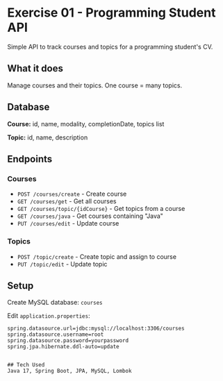 # Exercise 01 - Programming Student API

Simple API to track courses and topics for a programming student's CV.

## What it does

Manage courses and their topics. One course = many topics.

## Database

**Course:** id, name, modality, completionDate, topics list

**Topic:** id, name, description

## Endpoints

### Courses

- `POST /courses/create` - Create course
- `GET /courses/get` - Get all courses
- `GET /courses/topic/{idCourse}` - Get topics from a course
- `GET /courses/java` - Get courses containing "Java"
- `PUT /courses/edit` - Update course

### Topics

- `POST /topic/create` - Create topic and assign to course
- `PUT /topic/edit` - Update topic

## Setup

Create MySQL database: `courses`

Edit `application.properties`:
```properties
spring.datasource.url=jdbc:mysql://localhost:3306/courses
spring.datasource.username=root
spring.datasource.password=yourpassword
spring.jpa.hibernate.ddl-auto=update


## Tech Used
Java 17, Spring Boot, JPA, MySQL, Lombok